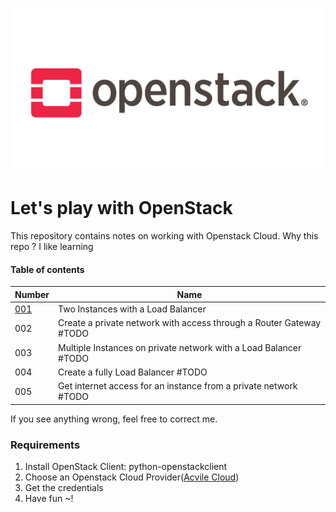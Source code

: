  ![](/images/openstack.png)
# Let's play with OpenStack
This repository contains notes on working with Openstack Cloud.
Why this repo ? I like learning

#### Table of contents
| Number | Name
|:-------|-----|
| [001](001.md) | Two Instances with a Load Balancer |
| 002 | Create a private network with access through a Router Gateway #TODO|
| 003 | Multiple Instances on private network with a Load Balancer #TODO | 
| 004 | Create a fully Load Balancer #TODO| 
| 005 | Get internet access for an instance from a private network #TODO


If you see anything wrong, feel free to correct me.


### Requirements
1. Install OpenStack Client: python-openstackclient
2. Choose an Openstack Cloud Provider([Acvile Cloud](https://acvile.com))
3. Get the credentials
4. Have fun ~!
